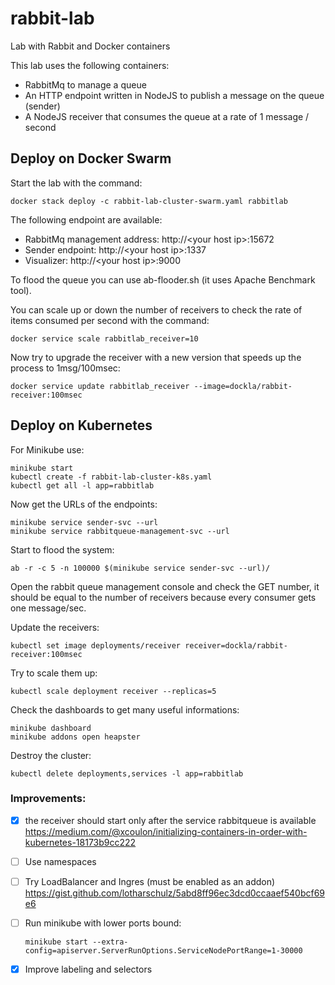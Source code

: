 # rabbit-lab
Lab with Rabbit and Docker containers

This lab uses the following containers:

- RabbitMq to manage a queue
- An HTTP endpoint written in NodeJS to publish a message on the queue (sender)
- A NodeJS receiver that consumes the queue at a rate of 1 message / second

## Deploy on Docker Swarm

Start the lab with the command:

```
docker stack deploy -c rabbit-lab-cluster-swarm.yaml rabbitlab
```

The following endpoint are available:

- RabbitMq management address:  http://&lt;your host ip&gt;:15672
- Sender endpoint:              http://&lt;your host ip&gt;:1337
- Visualizer:                   http://&lt;your host ip&gt;:9000

To flood the queue you can use ab-flooder.sh (it uses Apache Benchmark tool).

You can scale up or down the number of receivers to check the rate of items consumed per second with the command:

```
docker service scale rabbitlab_receiver=10
```
Now try to upgrade the receiver with a new version that speeds up the process to 1msg/100msec:

```
docker service update rabbitlab_receiver --image=dockla/rabbit-receiver:100msec
```

## Deploy on Kubernetes

For Minikube use:

```
minikube start
kubectl create -f rabbit-lab-cluster-k8s.yaml
kubectl get all -l app=rabbitlab
```

Now get the URLs of the endpoints:

```
minikube service sender-svc --url
minikube service rabbitqueue-management-svc --url
```

Start to flood the system:

```
ab -r -c 5 -n 100000 $(minikube service sender-svc --url)/
```

Open the rabbit queue management console and check the GET number, it should be equal to the number of receivers because every consumer gets one message/sec.

Update the receivers:

```
kubectl set image deployments/receiver receiver=dockla/rabbit-receiver:100msec
```

Try to scale them up:

```
kubectl scale deployment receiver --replicas=5
```

Check the dashboards to get many useful informations:

```
minikube dashboard
minikube addons open heapster
```

Destroy the cluster:

```
kubectl delete deployments,services -l app=rabbitlab
```

### Improvements:

- [x] the receiver should start only after the service rabbitqueue is available
      https://medium.com/@xcoulon/initializing-containers-in-order-with-kubernetes-18173b9cc222

- [ ] Use namespaces

- [ ] Try LoadBalancer and Ingres (must be enabled as an addon)
      https://gist.github.com/lotharschulz/5abd8ff96ec3dcd0ccaaef540bcf69e6

- [ ] Run minikube with lower ports bound:

      minikube start --extra-config=apiserver.ServerRunOptions.ServiceNodePortRange=1-30000

- [x] Improve labeling and selectors
